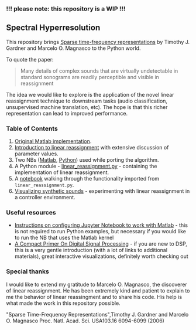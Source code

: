 ### !!! please note: this repository is a WIP !!!


## Spectral Hyperresolution

This repository brings [Sparse time-frequency representations](https://doi.org/10.1073/pnas.0601707103) by Timothy J. Gardner and Marcelo O. Magnasco to the Python world.

To quote the paper:

> Many details of complex sounds that are virtually undetectable in standard sonograms are readily perceptible and visible in reassignment

The idea we would like to explore is the application of the novel linear reassignment technique to downstream tasks (audio classification, unsupervised machine translation, etc). The hope is that this richer representation can lead to improved performance.

### Table of Contents

1. [Original Matlab implementation](https://github.com/earthspecies/spectral_hyperresolution/blob/master/reassignmentgw.m).
2. [Introduction to linear reassignment](https://github.com/earthspecies/spectral_hyperresolution/blob/master/linear_reassignment_example.ipynb) with extensive discussion of parameter values.
3. Two NBs ([Matlab](https://github.com/earthspecies/spectral_hyperresolution/blob/master/save_data_to_help_with_Python_implementation.ipynb), [Python](https://github.com/earthspecies/spectral_hyperresolution/blob/master/implement_linear_reassignment_in_Python.ipynb)) used while porting the algorithm.
4. A Python module - [linear_reassignment.py](https://github.com/earthspecies/spectral_hyperresolution/blob/master/linear_reassignment.py) - containing the implementation of linear reassignment.
5. A [notebook](https://github.com/earthspecies/spectral_hyperresolution/blob/master/linear_reassignment_in_Python.ipynb) walking through the functionality imported from `linear_reassignment.py`.
6. [Visualizing synthetic sounds](https://github.com/earthspecies/spectral_hyperresolution/blob/master/visualizing_synthetic_sounds.ipynb) - experimenting with linear reassignment in a controller environment.

### Useful resources

* [Instructions on configuring Jupyter Notebook to work with Matlab](https://am111.readthedocs.io/en/latest/jmatlab_install.html) - this is not required to run Python examples, but necessary if you would like to run the NB that uses the Matlab kernel
* [A Compact Primer On Digital Signal Processing](https://jackschaedler.github.io/circles-sines-signals/index.html) - if you are new to DSP, this is a very gentle introduction (with a lot of links to additional materials), great interactive visualizations, definitely worth checking out


### Special thanks

I would like to extend my gratitude to Marcelo O. Magnasco, the discoverer of linear reassignment. He has been extremely kind and patient to explain to me the behavior of linear reassingment and to share his code. His help is what made the work in this repository possible.

"Sparse Time-Frequency Representations",Timothy J. Gardner and Marcelo O. Magnasco Proc. Natl. Acad. Sci. USA103.16 6094-6099 (2006)
